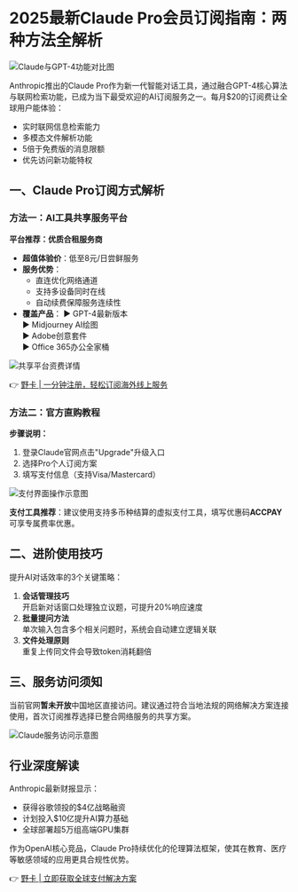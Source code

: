 # 2025最新Claude Pro会员订阅指南：两种方法全解析

![Claude与GPT-4功能对比图](https://bbtdd.com/wp-content/uploads/img/554975485587.webp)

Anthropic推出的Claude Pro作为新一代智能对话工具，通过融合GPT-4核心算法与联网检索功能，已成为当下最受欢迎的AI订阅服务之一。每月$20的订阅费让全球用户能体验：

- 实时联网信息检索能力
- 多模态文件解析功能
- 5倍于免费版的消息限额
- 优先访问新功能特权

## 一、Claude Pro订阅方式解析

### 方法一：AI工具共享服务平台
**平台推荐：优质合租服务商**
- **超值体验价**：低至8元/日尝鲜服务
- **服务优势**：
  - 直连优化网络通道
  - 支持多设备同时在线
  - 自动续费保障服务连续性
- **覆盖产品**：
  ▶️ GPT-4最新版本  
  ▶️ Midjourney AI绘图  
  ▶️ Adobe创意套件  
  ▶️ Office 365办公全家桶

![共享平台资费详情](https://bbtdd.com/wp-content/uploads/img/458455889685.webp)

👉 [野卡 | 一分钟注册，轻松订阅海外线上服务](https://bbtdd.com/yeka)

### 方法二：官方直购教程
**步骤说明：**
1. 登录Claude官网点击"Upgrade"升级入口
2. 选择Pro个人订阅方案
3. 填写支付信息（支持Visa/Mastercard）

![支付界面操作示意图](https://bbtdd.com/wp-content/uploads/img/8920496973.webp)

**支付工具推荐**：建议使用支持多币种结算的虚拟支付工具，填写优惠码**ACCPAY**可享专属费率优惠。

## 二、进阶使用技巧
提升AI对话效率的3个关键策略：
1. **会话管理技巧**  
   开启新对话窗口处理独立议题，可提升20%响应速度
2. **批量提问方法**  
   单次输入包含多个相关问题时，系统会自动建立逻辑关联
3. **文件处理原则**  
   重复上传同文件会导致token消耗翻倍

## 三、服务访问须知
当前官网**暂未开放**中国地区直接访问。建议通过符合当地法规的网络解决方案连接使用，首次订阅推荐选择已整合网络服务的共享方案。

![Claude服务访问示意图](https://bbtdd.com/wp-content/uploads/img/181732754501.webp)

## 行业深度解读
Anthropic最新财报显示：
- 获得谷歌领投的$4亿战略融资
- 计划投入$10亿提升AI算力基础
- 全球部署超5万组高端GPU集群

作为OpenAI核心竞品，Claude Pro持续优化的伦理算法框架，使其在教育、医疗等敏感领域的应用更具合规性优势。

👉 [野卡 | 立即获取全球支付解决方案](https://bbtdd.com/yeka)